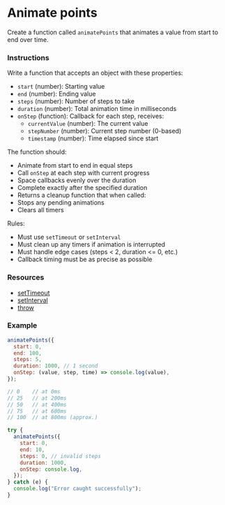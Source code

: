 # Animate points

Create a function called `animatePoints` that animates a value from start to end over time.

### Instructions

Write a function that accepts an object with these properties:

- `start` (number): Starting value
- `end` (number): Ending value
- `steps` (number): Number of steps to take
- `duration` (number): Total animation time in milliseconds
- `onStep` (function): Callback for each step, receives:
  - `currentValue` (number): The current value
  - `stepNumber` (number): Current step number (0-based)
  - `timestamp` (number): Time elapsed since start

The function should:

-  Animate from start to end in equal steps
-  Call `onStep` at each step with current progress
-  Space callbacks evenly over the duration
-  Complete exactly after the specified duration
-  Returns a cleanup function that when called:
  - Stops any pending animations
  - Clears all timers

Rules:
- Must use `setTimeout` or `setInterval`
- Must clean up any timers if animation is interrupted
- Must handle edge cases (steps < 2, duration <= 0, etc.)
- Callback timing must be as precise as possible

### Resources

- [setTimeout](https://developer.mozilla.org/en-US/docs/Web/API/Window/setTimeout)
- [setInterval](https://developer.mozilla.org/en-US/docs/Web/API/Window/setInterval)
- [throw](https://developer.mozilla.org/en-US/docs/Web/JavaScript/Reference/Statements/throw)

### Example

```js
animatePoints({
  start: 0,
  end: 100,
  steps: 5,
  duration: 1000, // 1 second
  onStep: (value, step, time) => console.log(value),
});

// 0    // at 0ms
// 25   // at 200ms
// 50   // at 400ms
// 75   // at 600ms
// 100  // at 800ms (approx.)

try {
  animatePoints({
    start: 0,
    end: 10,
    steps: 0, // invalid steps
    duration: 1000,
    onStep: console.log,
  });
} catch (e) {
  console.log("Error caught successfully");
}
```
